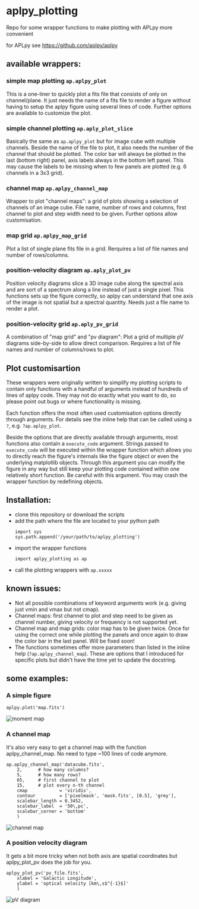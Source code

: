 # aplpy_plotting
Repo for some wrapper functions to make plotting with APLpy more convenient

for APLpy see https://github.com/aplpy/aplpy

## available wrappers:

### simple map plotting `ap.aplpy_plot`
This is a one-liner to quickly plot a fits file that consists of only on channel/plane. It just needs the name of a fits file to render a figure without having to setup the aplpy figure using several lines of code. Further options are available to customize the plot.

### simple channel plotting `ap.aply_plot_slice`
Basically the same as `ap.aplpy_plot` but for image cube with multiple channels. Beside the name of the file to plot, it also needs the number of the channel that should be plotted. The color bar will always be plotted in the last (bottom right) panel, axis labels always in the bottom left panel. This may cause the labels to be missing when to few panels are plotted (e.g. 6 channels in a 3x3 grid).

### channel map `ap.aplpy_channel_map`
Wrapper to plot "channel maps": a grid of plots showing a selection of channels of an image cube. File name, number of rows and columns, first channel to plot and step width need to be given. Further options allow customisation.

### map grid `ap.aplpy_map_grid`
Plot a list of single plane fits file in a grid. Rerquires a list of file names and number of rows/columns.

### position-velocity diagram `ap.aply_plot_pv`
Position velocity diagrams slice a 3D image cube along the spectral axis and are sort of a spectrum along a line instead of just a single pixel. This functions sets up the figure correctly, so aplpy can understand that one axis of the image is not spatial but a spectral quantity. Needs just a file name to render a plot.

### position-velocity grid `ap.aply_pv_grid`
A combination of "map grid" and "pv diagram": Plot a grid of multiple pV diagrams side-by-side to allow direct comparison. Requires a list of file names and number of columns/rows to plot.

## Plot customisartion
These wrappers were originally written to simplify my plotting scripts to contain only functions with a handful of arguments instead of hundreds of lines of aplpy code. They may not do exactly what you want to do, so please point out bugs or where functionality is missing.

Each function offers the most often used customisation options directly through arguments. For details see the inline help that can be called using a `?`, e.g. `?ap.aplpy_plot`.

Beside the options that are directly available through arguments, most functions also contain a `execute_code` argument. Strings passed to `execute_code` will be executed within the wrapper function which allows you to directly reach the figure's internals like the figure object or even the underlying matplotlib objects. Through this argument you can modify the figure in any way but still keep your plotting code contained within one relatively short function.
Be careful with this argument. You may crash the wrapper function by redefining objects.


## Installation:
- clone this repository or download the scripts
- add the path where the file are located to your python path
    ```
    import sys
    sys.path.append('/your/path/to/aplpy_plotting')
    ```
- import the wrapper functions
    ```
    import aplpy_plotting as ap
    ```
- call the plotting wrappers with `ap.xxxxx`

## known issues:
- Not all possible combinations of keyword arguments work (e.g. giving just vmin and vmax but not cmap).
- Channel maps: first channel to plot and step need to be given as channel number, giving velocity or frequency is not supported yet.
- Channel map and map grids: color map has to be given twice. Once for using the correct one while plotting the panels and once again to draw the color bar in the last panel. Will be fixed soon!
- The functions sometimes offer more parameters than listed in the inline help (`?ap.aplpy_channel_map`). These are options that I introduced for specific plots but didn't have the time yet to update the docstring.

## some examples:

### A simple figure
```
aplpy.plot('map.fits')
```
![moment map](http://www2.mpia-hd.mpg.de/homes/krieger/images/SWAG_moment_map.png)

### A channel map
It's also very easy to get a channel map with the function aplpy_channel_map. No need to type ~100 lines of code anymore.
```
ap.aplpy_channel_map('datacube.fits',
    2,      # how many columns?
    5,      # how many rows?
    65,     # first channel to plot
    15,     # plot every n-th channel
    cmap            = 'viridis',
    contour         = ['pixelmask', 'mask.fits', [0.5], 'grey'],
    scalebar_length = 0.3452,
    scalebar_label  = '50\,pc',
    scalebar_corner = 'bottom'
    )
```
![channel map](http://www2.mpia-hd.mpg.de/homes/krieger/images/SWAG_channelmap.png)

### A position velocity diagram
It gets a bit more tricky when not both axis are spatial coordinates but aplpy_plot_pv does the job for you.
```
aplpy_plot_pv('pv_file.fits',
    xlabel = 'Galactic Longitude',
    ylabel = 'optical velocity [km\,s$^{-1}$]'
    )
```
![pV diagram](http://www2.mpia-hd.mpg.de/homes/krieger/images/SWAG_pV-l.png)

